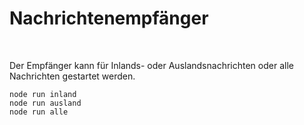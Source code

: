 # Nachrichtenempfänger #

<br>

Der Empfänger kann für Inlands- oder Auslandsnachrichten oder alle Nachrichten gestartet werden.
```
node run inland
node run ausland
node run alle
```

<br>